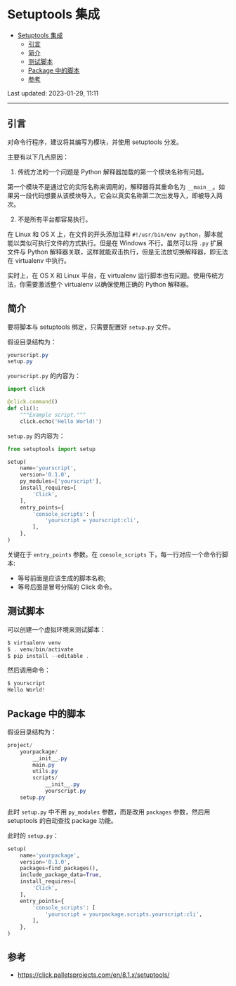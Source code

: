 # Setuptools 集成

- [Setuptools 集成](#setuptools-集成)
  - [引言](#引言)
  - [简介](#简介)
  - [测试脚本](#测试脚本)
  - [Package 中的脚本](#package-中的脚本)
  - [参考](#参考)

Last updated: 2023-01-29, 11:11
****

## 引言

对命令行程序，建议将其编写为模块，并使用 setuptools 分发。

主要有以下几点原因：

1. 传统方法的一个问题是 Python 解释器加载的第一个模块名称有问题。

第一个模块不是通过它的实际名称来调用的，解释器将其重命名为 `__main__`。如果另一段代码想要从该模块导入，它会以真实名称第二次出发导入，即被导入两次。

2. 不是所有平台都容易执行。

在 Linux 和 OS X 上，在文件的开头添加注释 `#!/usr/bin/env python`，脚本就能以类似可执行文件的方式执行。但是在 Windows 不行。虽然可以将 `.py` 扩展文件与 Python 解释器关联，这样就能双击执行，但是无法放切换解释器，即无法在 virtualenv 中执行。

实时上，在 OS X 和 Linux 平台，在 virtualenv 运行脚本也有问题。使用传统方法，你需要激活整个 virtualenv 以确保使用正确的 Python 解释器。

## 简介

要将脚本与 setuptools 绑定，只需要配置好 `setup.py` 文件。

假设目录结构为：

```powershell
yourscript.py
setup.py
```

`yourscript.py` 的内容为：

```python
import click

@click.command()
def cli():
    """Example script."""
    click.echo('Hello World!')
```

`setup.py` 的内容为：

```python
from setuptools import setup

setup(
    name='yourscript',
    version='0.1.0',
    py_modules=['yourscript'],
    install_requires=[
        'Click',
    ],
    entry_points={
        'console_scripts': [
            'yourscript = yourscript:cli',
        ],
    },
)
```

关键在于 `entry_points` 参数。在 `console_scripts` 下，每一行对应一个命令行脚本:

- 等号前面是应该生成的脚本名称;
- 等号后面是冒号分隔的 Click 命令。

## 测试脚本

可以创建一个虚拟环境来测试脚本：

```powershell
$ virtualenv venv
$ . venv/bin/activate
$ pip install --editable .
```

然后调用命令：

```powershell
$ yourscript
Hello World!
```

## Package 中的脚本

假设目录结构为：

```powershell
project/
    yourpackage/
        __init__.py
        main.py
        utils.py
        scripts/
            __init__.py
            yourscript.py
    setup.py
```

此时 `setup.py` 中不用 `py_modules` 参数，而是改用 `packages` 参数，然后用 setuptools 的自动查找 package 功能。

此时的 `setup.py`：

```python
setup(
    name='yourpackage',
    version='0.1.0',
    packages=find_packages(),
    include_package_data=True,
    install_requires=[
        'Click',
    ],
    entry_points={
        'console_scripts': [
            'yourscript = yourpackage.scripts.yourscript:cli',
        ],
    },
)
```

## 参考

- https://click.palletsprojects.com/en/8.1.x/setuptools/